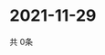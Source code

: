 # 2021-11-29
  共 0条

  <!-- BEGIN -->
  <!-- 最后更新时间Mon Nov 29 2021 07:04:12 GMT+0000 (Coordinated Universal Time) -->
  
  <!-- END -->
  
  